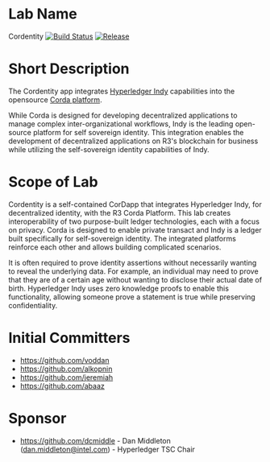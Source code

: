 # Lab Name
Cordentity 
[![Build Status](https://travis-ci.com/seniorjoinu/cordentity.svg?branch=master)](https://travis-ci.com/seniorjoinu/cordentity)
[![Release](https://jitpack.io/v/seniorjoinu/cordentity.svg)](https://jitpack.io/#seniorjoinu/cordentity)

# Short Description
The Cordentity app integrates [Hyperledger Indy](https://github.com/hyperledger/indy-sdk) capabilities into the opensource [Corda platform](https://github.com/corda/corda).

While Corda is designed for developing decentralized applications to
manage complex inter-organizational workflows, Indy is the leading
open-source platform for self sovereign identity. This integration
enables the development of decentralized applications on R3's blockchain 
for business while utilizing the self-sovereign identity capabilities 
of Indy.

# Scope of Lab
Cordentity is a self-contained CorDapp that integrates Hyperledger
Indy, for decentralized identity, with the R3 Corda Platform. This
lab creates interoperability of two purpose-built ledger
technologies, each with a focus on privacy. Corda is designed to
enable private transact and Indy is a ledger built specifically for
self-sovereign identity. The integrated platforms reinforce each
other and allows building complicated scenarios.

It is often required to prove identity assertions without necessarily
wanting to reveal the underlying data. For example, an individual may 
need to prove that they are of a certain age without wanting to 
disclose their actual date of birth. Hyperledger Indy uses zero 
knowledge proofs to enable this functionality, allowing someone prove 
a statement is true while preserving confidentiality.

# Initial Committers
- https://github.com/voddan
- https://github.com/alkopnin
- https://github.com/jeremiah
- https://github.com/abaaz

# Sponsor
- https://github.com/dcmiddle - Dan Middleton (dan.middleton@intel.com) - Hyperledger TSC Chair
